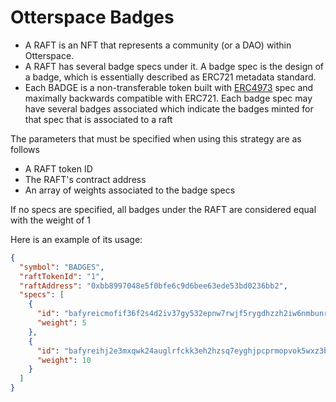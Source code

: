 # Otterspace Badges

- A RAFT is an NFT that represents a community (or a DAO) within Otterspace.
- A RAFT has several badge specs under it. A badge spec is the design of a badge, which is essentially described as ERC721 metadata standard.
- Each BADGE is a non-transferable token built with [ERC4973]("https://github.com/otterspace-xyz/ERC4973") spec and maximally backwards compatible with ERC721. Each badge spec may have several badges associated which indicate the badges minted for that spec that is associated to a raft

The parameters that must be specified when using this strategy are as follows

- A RAFT token ID
- The RAFT's contract address
- An array of weights associated to the badge specs

If no specs are specified, all badges under the RAFT are considered equal with the weight of 1

Here is an example of its usage:

```json
{
  "symbol": "BADGES",
  "raftTokenId": "1",
  "raftAddress": "0xbb8997048e5f0bfe6c9d6bee63ede53bd0236bb2",
  "specs": [
    {
      "id": "bafyreicmofif36f2s4d2iv37gy532epnw7rwjf5rygdhzzh2iw6nmbunrq",
      "weight": 5
    },
    {
      "id": "bafyreihj2e3mxqwk24auglrfckk3eh2hzsq7eyghjpcprmopvok5wxz3bu",
      "weight": 10
    }
  ]
}
```
